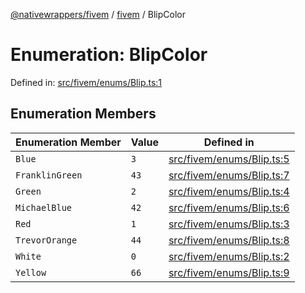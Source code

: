 [@nativewrappers/fivem](../../README.md) / [fivem](../README.md) / BlipColor

# Enumeration: BlipColor

Defined in: [src/fivem/enums/Blip.ts:1](https://github.com/nativewrappers/nativewrappers/blob/91f5faba0ec3a416ffe852da10ae535e5abf14fa/src/fivem/enums/Blip.ts#L1)

## Enumeration Members

| Enumeration Member | Value | Defined in |
| ------ | ------ | ------ |
| <a id="blue"></a> `Blue` | `3` | [src/fivem/enums/Blip.ts:5](https://github.com/nativewrappers/nativewrappers/blob/91f5faba0ec3a416ffe852da10ae535e5abf14fa/src/fivem/enums/Blip.ts#L5) |
| <a id="franklingreen"></a> `FranklinGreen` | `43` | [src/fivem/enums/Blip.ts:7](https://github.com/nativewrappers/nativewrappers/blob/91f5faba0ec3a416ffe852da10ae535e5abf14fa/src/fivem/enums/Blip.ts#L7) |
| <a id="green"></a> `Green` | `2` | [src/fivem/enums/Blip.ts:4](https://github.com/nativewrappers/nativewrappers/blob/91f5faba0ec3a416ffe852da10ae535e5abf14fa/src/fivem/enums/Blip.ts#L4) |
| <a id="michaelblue"></a> `MichaelBlue` | `42` | [src/fivem/enums/Blip.ts:6](https://github.com/nativewrappers/nativewrappers/blob/91f5faba0ec3a416ffe852da10ae535e5abf14fa/src/fivem/enums/Blip.ts#L6) |
| <a id="red"></a> `Red` | `1` | [src/fivem/enums/Blip.ts:3](https://github.com/nativewrappers/nativewrappers/blob/91f5faba0ec3a416ffe852da10ae535e5abf14fa/src/fivem/enums/Blip.ts#L3) |
| <a id="trevororange"></a> `TrevorOrange` | `44` | [src/fivem/enums/Blip.ts:8](https://github.com/nativewrappers/nativewrappers/blob/91f5faba0ec3a416ffe852da10ae535e5abf14fa/src/fivem/enums/Blip.ts#L8) |
| <a id="white"></a> `White` | `0` | [src/fivem/enums/Blip.ts:2](https://github.com/nativewrappers/nativewrappers/blob/91f5faba0ec3a416ffe852da10ae535e5abf14fa/src/fivem/enums/Blip.ts#L2) |
| <a id="yellow"></a> `Yellow` | `66` | [src/fivem/enums/Blip.ts:9](https://github.com/nativewrappers/nativewrappers/blob/91f5faba0ec3a416ffe852da10ae535e5abf14fa/src/fivem/enums/Blip.ts#L9) |
